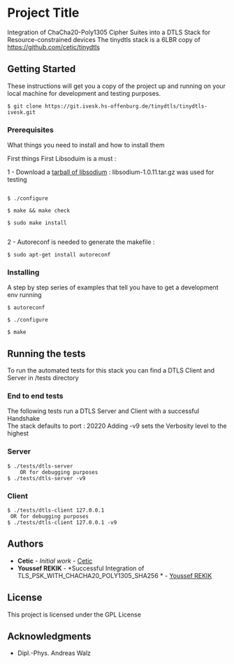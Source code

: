 # Project Title

Integration of ChaCha20-Poly1305 Cipher Suites into a DTLS Stack for Resource-constrained devices
The tinydtls stack is a 6LBR copy of https://github.com/cetic/tinydtls

## Getting Started

These instructions will get you a copy of the project up and running on your local machine for development and testing purposes.
```
$ git clone https://git.ivesk.hs-offenburg.de/tinydtls/tinydtls-ivesk.git
```



### Prerequisites

What things you need to install and how to install them

First things First Libsoduim is a must :

 1 - Download a [tarball of libsodium](https://download.libsodium.org/libsodium/releases) : libsodium-1.0.11.tar.gz was used for testing

```

$ ./configure

$ make && make check

$ sudo make install


```

 2 - Autoreconf is needed to generate the makefile :

```
$ sudo apt-get install autoreconf

```

### Installing

A step by step series of examples that tell you have to get a development env running

```
$ autoreconf

$ ./configure

$ make
```


## Running the tests

To run the automated tests for this stack you can find a DTLS Client and Server in /tests directory

### End to end tests

The following tests run a DTLS Server and Client with a successful Handshake  
The stack defaults to port : 20220
Adding -v9 sets the Verbosity level to the highest

### Server
```
$ ./tests/dtls-server
	OR for debugging purposes
$ ./tests/dtls-server -v9
```

### Client
```
$ ./tests/dtls-client 127.0.0.1
 OR for debugging purposes
$ ./tests/dtls-client 127.0.0.1 -v9
```



## Authors

* **Cetic** - *Initial work* - [Cetic](https://github.com/cetic/tinydtls)
* **Youssef REKIK** - *Successful Integration of TLS_PSK_WITH_CHACHA20_POLY1305_SHA256 * - [Youssef REKIK](https://github.com/youssefrekik)

## License

This project is licensed under the GPL License 

## Acknowledgments

* Dipl.-Phys. Andreas Walz
